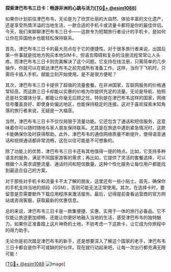 **探索津巴布韦三日卡：畅游非洲的心跳与活力[[TG💪+ @esim1088](https://t.me/s/esim1088)]**

如果你计划前往津巴布韦，无论是为了欣赏壮丽的大自然、体验丰富的文化遗产，还是享受热情洋溢的当地生活，一款合适的手机卡或流量卡都将是你的最佳伴侣。今天，我们来聊聊津巴布韦三日卡——这款专为短期旅行者设计的手机卡，是如何让你在异国他乡也能轻松保持联系。

首先，津巴布韦三日卡的最大亮点在于它的便捷性。对于很多旅行者来说，出国后第一件事就是找地方购买本地SIM卡，但语言障碍和复杂的注册流程常常让人头疼。而津巴布韦三日卡则完美解决了这个问题。它支持在线注册，只需简单的几步操作，你就可以在抵达津巴布韦之前完成所有准备工作。这样，当你下飞机时，只需将卡插入手机，就能立刻开始使用。是不是很方便呢？

其次，津巴布韦三日卡提供了超值的流量套餐。在非洲国家，互联网服务的价格通常较高，而这款三日卡却能以实惠的价格为你提供充足的流量。无论是导航、拍照还是社交媒体分享，都能让你毫无后顾之忧。特别是在津巴布韦这样的国家，网络信号覆盖良好，即使身处偏远地区，也能保持稳定的连接。这对于喜欢探索未知角落的旅行者来说，无疑是一大福音。

当然，津巴布韦三日卡不仅仅局限于流量功能。它还包含了通话和短信服务，这意味着你可以随时随地与家人朋友保持联系。尤其是在旅途中遇到紧急情况时，这款卡能确保你及时获得帮助。此外，津巴布韦的通信网络质量不断提升，使得语音通话和视频通话都非常流畅，这在以往可能是不可想象的。

除了功能上的优势，津巴布韦三日卡还有其他值得一提的特点。比如，它支持多种语言的服务，满足不同国家游客的需求；再比如，它提供了灵活的套餐选择，可以根据个人需求调整流量、通话时间和短信数量。这种个性化服务让每位用户都能找到最适合自己的方案。

对于那些对手机卡和流量卡不太了解的朋友，这里还有一些小贴士。首先，确保你的手机支持当地的频段（GSM），否则可能无法正常使用。其次，在选择卡时，要留意是否需要额外下载应用程序来激活服务。最后，记得提前查看运营商的官方网站或咨询客服，获取最新的优惠信息。

总的来说，津巴布韦三日卡是一款集便捷、实惠、实用于一体的旅行必备品。它不仅能让旅途更加顺畅，还能让你更好地融入当地的生活，感受津巴布韦的独特魅力。如果你正准备踏上这片神奇的土地，不妨考虑一下这款卡，让它成为你旅程中的得力助手。

无论你是初次踏足津巴布韦的新手，还是想要深入了解这个国家的老手，津巴布韦三日卡都会是你不可或缺的好伙伴。现在就行动起来吧，让每一次出行都充满无限可能！

[[TG💪+ @esim1088](https://t.me/s/esim1088) ![Image](https://i.postimg.cc/4NQfJmqS/Snipaste-2025-05-13-00-14-12.png)]